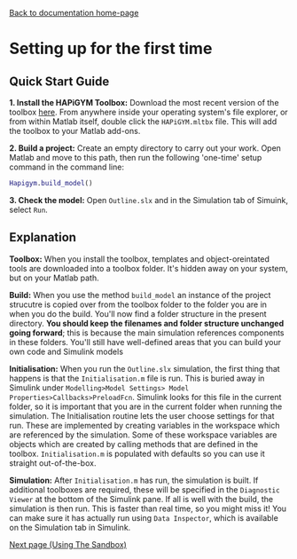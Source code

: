 [Back to documentation home-page](https://github.com/HAPiWEC/HAPiGYM_docs/blob/main/README.md)

# Setting up for the first time


## Quick Start Guide

**1. Install the HAPiGYM Toolbox:** Download the most recent version of the toolbox [here](https://github.com/HAPiWEC/HAPiGYM_docs/tree/main/Toolbox_versions). From anywhere inside your operating system's file explorer, or from within Matlab itself, double click the `HAPiGYM.mltbx` file. This will add the toolbox to your Matlab add-ons.

**2. Build a project:** Create an empty directory to carry out your work. Open Matlab and move to this path, then run the following 'one-time' setup command in the command line:

```matlab
Hapigym.build_model()
```
**3. Check the model:** Open `Outline.slx` and in the Simulation tab of Simuink, select `Run`.

## Explanation

**Toolbox:** When you install the toolbox, templates and object-oreintated tools are downloaded into a toolbox folder. It's hidden away on your system, but on your Matlab path. 

**Build:** When you use the method `build_model` an instance of the project strucutre is copied over from the toolbox folder to the folder you are in when you do the build. You'll now find a folder structure in the present directory. **You should keep the filenames and folder structure unchanged going forward**; this is because the main simulation references components in these folders.
You'll still have well-defined areas that you can build your own code and Simulink models

 **Initialisation:** When you run the `Outline.slx` simulation, the first thing that happens is that the `Initialisation.m` file is run. This is buried away in Simulink under `Modelling>Model Settings> Model Properties>Callbacks>PreloadFcn`. Simulink looks for this file in the current folder, so it is important that you are in the current folder when running the simulation. The Initialisation routine lets the user choose settings for that run. These are implemented by creating variables in the workspace which are referenced by the simulation. Some of these workspace variables are objects which are created by calling methods that are defined in the toolbox. `Initialisation.m` is populated with defaults so you can use it straight out-of-the-box. 
 
 **Simulation:** After `Initialisation.m` has run, the simulation is built. If additional toolboxes are required, these will be specified in the `Diagnostic Viewer` at the bottom of the Simulink pane. If all is well with the build, the simulation is then run. This is faster than real time, so you might miss it! You can make sure it has actually run using `Data Inspector`, which is available on the Simulation tab in Simulink.       


[Next page (Using The Sandbox)](https://github.com/HAPiWEC/HAPiGYM_docs/blob/main/Pages/2.Using-The-Sandbox.md)
